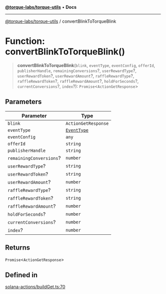 [**@torque-labs/torque-utils**](../README.md) • **Docs**

***

[@torque-labs/torque-utils](../README.md) / convertBlinkToTorqueBlink

# Function: convertBlinkToTorqueBlink()

> **convertBlinkToTorqueBlink**(`blink`, `eventType`, `eventConfig`, `offerId`, `publisherHandle`, `remainingConversions`?, `userRewardType`?, `userRewardToken`?, `userRewardAmount`?, `raffleRewardType`?, `raffleRewardToken`?, `raffleRewardAmount`?, `holdForSeconds`?, `currentConversions`?, `index`?): `Promise`\<`ActionGetResponse`\>

## Parameters

| Parameter | Type |
| ------ | ------ |
| `blink` | `ActionGetResponse` |
| `eventType` | [`EventType`](../enumerations/EventType.md) |
| `eventConfig` | `any` |
| `offerId` | `string` |
| `publisherHandle` | `string` |
| `remainingConversions`? | `number` |
| `userRewardType`? | `string` |
| `userRewardToken`? | `string` |
| `userRewardAmount`? | `number` |
| `raffleRewardType`? | `string` |
| `raffleRewardToken`? | `string` |
| `raffleRewardAmount`? | `number` |
| `holdForSeconds`? | `number` |
| `currentConversions`? | `number` |
| `index`? | `number` |

## Returns

`Promise`\<`ActionGetResponse`\>

## Defined in

[solana-actions/buildGet.ts:70](https://github.com/torque-labs/torque-utils/blob/c76fb4101d477d1e8e6fb4f5de7a277964527c27/solana-actions/buildGet.ts#L70)
